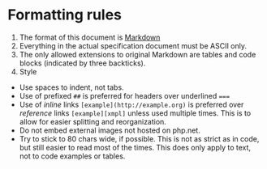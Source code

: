 # Formatting rules

1. The format of this document is [Markdown](http://daringfireball.net/projects/markdown/)
2. Everything in the actual specification document must be ASCII only.
3. The only allowed extensions to original Markdown are tables and code blocks
   (indicated by three backticks).
4. Style
  * Use spaces to indent, not tabs.
  * Use of prefixed `##` is preferred for headers over underlined `===`
  * Use of *inline* links `[example](http://example.org)` is preferred over
    *reference* links `[example][xmpl]` unless used multiple times. This is to
    allow for easier splitting and reorganization.
  * Do not embed external images not hosted on php.net.
  * Try to stick to 80 chars wide, if possible. This is not as strict as
    in code, but still easier to read most of the times. This does only apply
    to text, not to code examples or tables.
